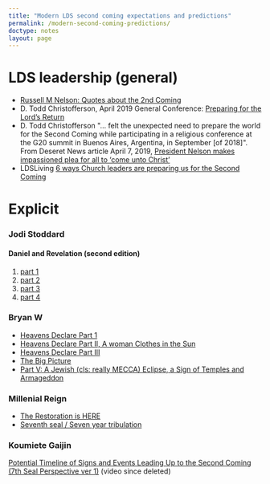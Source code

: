 ```yaml
---
title: "Modern LDS second coming expectations and predictions"
permalink: /modern-second-coming-predictions/
doctype: notes
layout: page
---
```


# LDS leadership (general)

* [Russell M Nelson: Quotes about the 2nd Coming](https://www.youtube.com/watch?v=YDY9x-4Qrf8)
* D. Todd Christofferson, April 2019 General Conference: [Preparing for the Lord’s Return](https://www.churchofjesuschrist.org/study/general-conference/2019/04/44christofferson?lang=eng)
* D. Todd Christofferson "... felt the unexpected need to prepare the world for the Second Coming while participating in a religious conference at the G20 summit in Buenos Aires, Argentina, in September [of 2018]". From Deseret News article April 7, 2019, [President Nelson makes impassioned plea for all to ‘come unto Christ’](https://www.deseret.com/2019/4/7/20670476/president-nelson-makes-impassioned-plea-for-all-to-come-unto-christ)
* LDSLiving [6 ways Church leaders are preparing us for the Second Coming](https://www.ldsliving.com/6-ways-church-leaders-are-preparing-us-for-the-second-coming/s/89471)

# Explicit

### Jodi Stoddard

#### Daniel and Revelation (second edition)

1. [part 1](https://www.youtube.com/watch?v=twfZYSV_Xwo)
1. [part 2](https://www.youtube.com/watch?v=b3yngnQAtDw)
1. [part 3](https://www.youtube.com/watch?v=osHQ2IlPBFg)
1. [part 4](https://www.youtube.com/watch?v=_bueKbHuSqU)

### Bryan W

* [Heavens Declare Part 1](https://www.youtube.com/watch?v=I0LrJUQHW-w&list=WL&index=15)
* [Heavens Declare Part II, A woman Clothes in the Sun](https://www.youtube.com/watch?v=vAnfEDhzJSA&list=WL&index=16)
* [ Heavens Declare Part III](https://www.youtube.com/watch?v=gbvObGnuluQ&list=WL&index=17)
* [The Big Picture](https://www.youtube.com/watch?v=yMlSIfmOtvI&list=WL&index=18)
* [Part V: A Jewish (cls: really MECCA) Eclipse, a Sign of Temples and Armageddon](https://www.youtube.com/watch?v=kdA8JKOQxT8&list=WL&index=19)

### Millenial Reign

* [The Restoration is HERE](https://www.youtube.com/watch?v=-6jHtWg_zlE)
* [Seventh seal / Seven year tribulation](https://www.youtube.com/watch?v=Klg4aj7C5vk)

### Koumiete Gaijin

[Potential Timeline of Signs and Events Leading Up to the Second Coming (7th Seal Perspective ver 1)](https://web.archive.org/web/20210106125350/https://www.youtube.com/watch?v=E8FNkaB_1Bs) (video since deleted)
